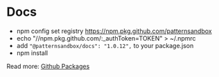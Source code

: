 # Docs
- npm config set registry https://npm.pkg.github.com/patternsandbox
- echo "//npm.pkg.github.com/:_authToken=TOKEN" > ~/.npmrc
- add `"@patternsandbox/docs": "1.0.12",` to your package.json
- npm install

Read more: [Github Packages]

[Github Packages]: https://docs.github.com/en/packages/working-with-a-github-packages-registry/working-with-the-npm-registry
